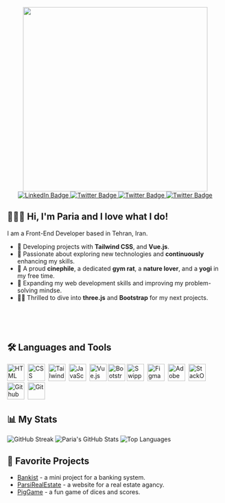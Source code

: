 <div id="header" align="center">
  <img src="https://i.giphy.com/media/v1.Y2lkPTc5MGI3NjExc282NzB0Z2RjdG1zZTVxaXcxemV0d3N2bGtxY3lwZTNrMXc4anN2MSZlcD12MV9pbnRlcm5hbF9naWZfYnlfaWQmY3Q9Zw/L1R1tvI9svkIWwpVYr/giphy.gif" width="430"/>
  <div id="badges">
    <a href="https://linkedin.com/in/pariasoleimani">
      <img src="https://img.shields.io/badge/LinkedIn-blue?style=for-the-badge&logo=linkedin&logoColor=white&color=%230A66C2" alt="LinkedIn Badge"/>
    </a>
    <a href="https://x.com/theonlyrealpari">
      <img src="https://img.shields.io/badge/Twitter-black?style=for-the-badge&logo=x&logoColor=white&color=%23000000" alt="Twitter Badge"/>
    </a>
    <a href="https://t.me/shecodes">
      <img src="https://img.shields.io/badge/Telegram-black?style=for-the-badge&logo=telegram&logoColor=white&color=%2326A5E4" alt="Twitter Badge"/>
    </a>
    <a href="mailto:paria.slmni@gmail.com">
      <img src="https://img.shields.io/badge/Email-black?style=for-the-badge&logo=gmail&logoColor=white&color=%23EA4335" alt="Twitter Badge"/>
    </a>
  </div>
  <img src="https://komarev.com/ghpvc/?username=pariasoleimani&style=for-the-badge&color=ff69b4&base=100" alt=""/>
</div>

<div>
  <h2>🙆🏻‍♀️ Hi, I'm Paria and I love what I do!</h2>
  <p>I am a Front-End Developer based in Tehran, Iran.</p>
  <ul>
    <li>🚀 Developing projects with <strong>Tailwind CSS</strong>, and <strong>Vue.js</strong>.</li>
    <li>🌱 Passionate about exploring new technologies and <strong>continuously</strong> enhancing my skills.</li>
    <li>🎈 A proud <strong>cinephile</strong>, a dedicated <strong>gym rat</strong>, a <strong>nature lover</strong>, and a <strong>yogi</strong> in my free time.</li>
    <li>💭 Expanding my web development skills and improving my problem-solving mindse.</li>
    <li>💪🏻 Thrilled to dive into <strong>three.js</strong> and <strong>Bootstrap</strong> for my next projects.</li>
  </ul>
</div>

<div style="height: 50px">

</div>

<div>
  <h2>🛠 Languages and Tools</h2>
  <div>
    <img src="https://cdn.jsdelivr.net/gh/devicons/devicon@latest/icons/html5/html5-original.svg" title="HTML5" alt="HTML" width="40" height="40"/>&nbsp;
    <img src="https://cdn.jsdelivr.net/gh/devicons/devicon@latest/icons/css3/css3-original.svg" title="CSS3" alt="CSS" width="40" height="40"/>&nbsp;
    <img src="https://cdn.jsdelivr.net/gh/devicons/devicon@latest/icons/tailwindcss/tailwindcss-original.svg" title="Tailwind CSS" alt="Tailwind CSS" width="40" height="40"/>&nbsp;
    <img src="https://cdn.jsdelivr.net/gh/devicons/devicon@latest/icons/javascript/javascript-original.svg" title="JavaScript" alt="JavaScript" width="40" height="40"/>&nbsp;
    <img src="https://cdn.jsdelivr.net/gh/devicons/devicon@latest/icons/vuejs/vuejs-original.svg" title="Vue.js" alt="Vue.js" width="40" height="40" />
    <img src="https://cdn.jsdelivr.net/gh/devicons/devicon@latest/icons/bootstrap/bootstrap-original.svg" title="Bootstrap" alt="Bootstrap" width="40" height="40" />
    <img src="https://cdn.jsdelivr.net/gh/devicons/devicon@latest/icons/swiper/swiper-original.svg" title="Swipperjs" alt="Swipperjs" width="40" height="40" />&nbsp;
    <img src="https://cdn.jsdelivr.net/gh/devicons/devicon@latest/icons/figma/figma-original.svg" title="Figma" alt="Figma" width="40" height="40"/>&nbsp;
    <img src="https://cdn.jsdelivr.net/gh/devicons/devicon@latest/icons/xd/xd-original.svg" title="Adobe XD" alt="Adobe XD" width="40" height="40"/>&nbsp;
    <img src="https://cdn.jsdelivr.net/gh/devicons/devicon@latest/icons/stackoverflow/stackoverflow-original.svg" title="StackOverflow" alt="StackOverflow" width="40" height="40"/>&nbsp;
    <img src="https://cdn.jsdelivr.net/gh/devicons/devicon@latest/icons/github/github-original.svg" title="Github" alt="Github" width="40" height="40"/>&nbsp;
    <img src="https://cdn.jsdelivr.net/gh/devicons/devicon@latest/icons/git/git-original.svg" title="Git" alt="Git" width="40" height="40"/>&nbsp;
  </div>
</div>

<div>
  <h2>📊 My Stats</h2>
  <p>
    <img src="https://streak-stats.demolab.com?user=pariasoleimani&theme=radical&border_radius=10&date_format=j%20M%5B%20Y%5D&mode=weekly&card_width=500&card_height=200" alt="GitHub Streak" />
    <img src="https://github-readme-stats.vercel.app/api?username=pariasoleimani&show_icons=true&theme=radical&border_radius=10&card_width=500&card_height=200&text_bold=false" alt="Paria's GitHub Stats"/>
    <img src="https://github-readme-stats.vercel.app/api/top-langs/?username=pariasoleimani&layout=compact&theme=radical&border_radius=10&card_width=500&card_height=200" alt="Top Languages"/>
  </p>
</div>

<div>
  <h2>🎨 Favorite Projects</h2>
  <ul>
    <li><a href="https://github.com/pariasoleimani/Bankist">Bankist</a> - a mini project for a banking system.</li>
    <li><a href="https://github.com/pariasoleimani/ParsiRealEstate">ParsiRealEstate</a> - a website for a real estate agancy.</li>
    <li><a href="https://github.com/pariasoleimani/PigGame">PigGame</a> - a fun game of dices and scores.</li>
  </ul>
</div>

